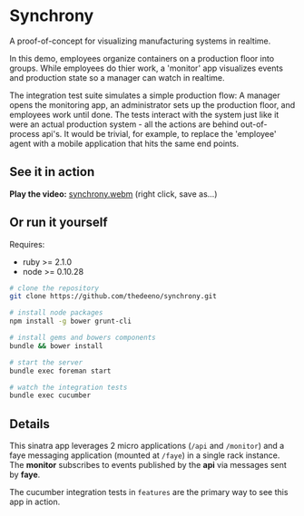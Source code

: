 # Synchrony

A proof-of-concept for visualizing manufacturing systems in realtime.

In this demo, employees organize containers on a production floor into groups. While employees do thier work, a 'monitor' app visualizes events and production state so a manager can watch in realtime.

The integration test suite simulates a simple production flow: A manager opens the monitoring app, an administrator sets up the production floor, and employees work until done. The tests interact with the system just like it were an actual production system - all the actions are behind out-of-process api's. It would be trivial, for example, to replace the 'employee' agent with a mobile application that hits the same end points.

## See it in action

**Play the video:** [synchrony.webm](https://raw.githubusercontent.com/thedeeno/synchrony/master/synchrony.webm) (right click, save as...)

## Or run it yourself

Requires:

* ruby >= 2.1.0
* node >= 0.10.28

```bash
# clone the repository
git clone https://github.com/thedeeno/synchrony.git

# install node packages
npm install -g bower grunt-cli

# install gems and bowers components   
bundle && bower install

# start the server
bundle exec foreman start

# watch the integration tests
bundle exec cucumber
```

## Details

This sinatra app leverages 2 micro applications (`/api` and `/monitor`) and a faye messaging application (mounted at `/faye`) in a single rack instance. The **monitor** subscribes to events published by the **api** via messages sent by **faye**. 

The cucumber integration tests in `features` are the primary way to see this app in action.

